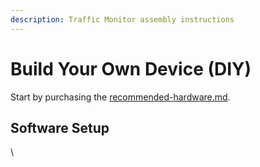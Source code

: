 ```yaml
---
description: Traffic Monitor assembly instructions
---
```


# Build Your Own Device (DIY)

Start by purchasing the [recommended-hardware.md](recommended-hardware.md "mention").

## Software Setup

\
